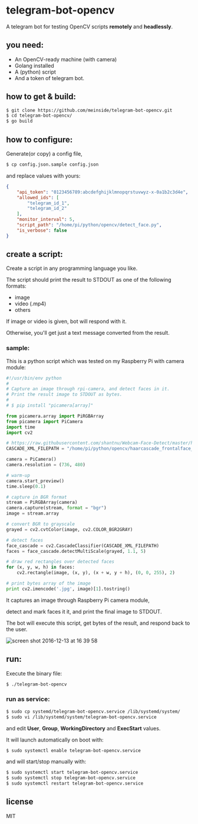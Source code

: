 # telegram-bot-opencv

A telegram bot for testing OpenCV scripts **remotely** and **headlessly**.

## you need:

- An OpenCV-ready machine (with camera)
- Golang installed
- A (python) script
- And a token of telegram bot.

## how to get & build:

```bash
$ git clone https://github.com/meinside/telegram-bot-opencv.git
$ cd telegram-bot-opencv/
$ go build
```

## how to configure:

Generate(or copy) a config file,

```bash
$ cp config.json.sample config.json
```

and replace values with yours:

```json
{
	"api_token": "0123456789:abcdefghijklmnopqrstuvwyz-x-0a1b2c3d4e",
	"allowed_ids": [
		"telegram_id_1",
		"telegram_id_2"
	],
	"monitor_interval": 5,
	"script_path": "/home/pi/python/opencv/detect_face.py",
	"is_verbose": false
}
```

## create a script:

Create a script in any programming language you like.

The script should print the result to STDOUT as one of the following formats:

- image
- video (.mp4)
- others

If image or video is given, bot will respond with it.

Otherwise, you'll get just a text message converted from the result.

### sample:

This is a python script which was tested on my Raspberry Pi with camera module:

```python
#!/usr/bin/env python
#
# Capture an image through rpi-camera, and detect faces in it.
# Print the result image to STDOUT as bytes.
#
# $ pip install "picamera[array]"

from picamera.array import PiRGBArray
from picamera import PiCamera
import time
import cv2

# https://raw.githubusercontent.com/shantnu/Webcam-Face-Detect/master/haarcascade_frontalface_default.xml
CASCADE_XML_FILEPATH = "/home/pi/python/opencv/haarcascade_frontalface_default.xml"

camera = PiCamera()
camera.resolution = (736, 480)

# warm-up
camera.start_preview()
time.sleep(0.1)

# capture in BGR format
stream = PiRGBArray(camera)
camera.capture(stream, format = "bgr")
image = stream.array

# convert BGR to grayscale
grayed = cv2.cvtColor(image, cv2.COLOR_BGR2GRAY)

# detect faces
face_cascade = cv2.CascadeClassifier(CASCADE_XML_FILEPATH)
faces = face_cascade.detectMultiScale(grayed, 1.1, 5)

# draw red rectangles over detected faces
for (x, y, w, h) in faces:
    cv2.rectangle(image, (x, y), (x + w, y + h), (0, 0, 255), 2)

# print bytes array of the image
print cv2.imencode('.jpg', image)[1].tostring()
```

It captures an image through Raspberry Pi camera module,

detect and mark faces it it, and print the final image to STDOUT.

The bot will execute this script, get bytes of the result, and respond back to the user.

![screen shot 2016-12-13 at 16 39 58](https://cloud.githubusercontent.com/assets/185988/21133426/162b97c6-c15c-11e6-8b4b-7ec9f1805829.png)

## run:

Execute the binary file:

```bash
$ ./telegram-bot-opencv
```

### run as service:

```bash
$ sudo cp systemd/telegram-bot-opencv.service /lib/systemd/system/
$ sudo vi /lib/systemd/system/telegram-bot-opencv.service
```

and edit **User**, **Group**, **WorkingDirectory** and **ExecStart** values.

It will launch automatically on boot with:

```bash
$ sudo systemctl enable telegram-bot-opencv.service
```

and will start/stop manually with:

```bash
$ sudo systemctl start telegram-bot-opencv.service
$ sudo systemctl stop telegram-bot-opencv.service
$ sudo systemctl restart telegram-bot-opencv.service
```

## license

MIT

